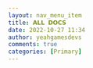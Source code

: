 ```yaml
---
layout: nav_menu_item
title: 𝗔𝗟𝗟 𝗗𝗢𝗖𝗦
date: 2022-10-27 11:34
author: yeahgamesdevs
comments: true
categories: [Primary]
---
```


